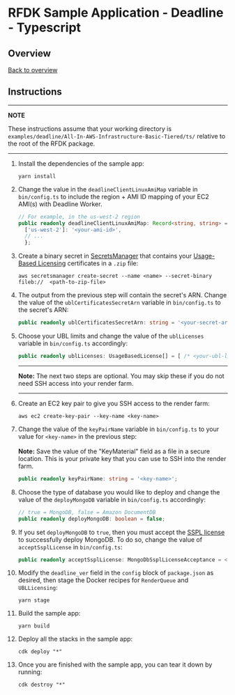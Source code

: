 # RFDK Sample Application - Deadline - Typescript

## Overview
[Back to overview](../README.md)

## Instructions

---
**NOTE**

These instructions assume that your working directory is `examples/deadline/All-In-AWS-Infrastructure-Basic-Tiered/ts/` relative to the root of the RFDK package.

---

1.  Install the dependencies of the sample app:

    ```
    yarn install
    ```
2.  Change the value in the `deadlineClientLinuxAmiMap` variable in `bin/config.ts` to include the region + AMI ID mapping of your EC2 AMI(s) with Deadline Worker.

    ```ts
    // For example, in the us-west-2 region
    public readonly deadlineClientLinuxAmiMap: Record<string, string> = {
      ['us-west-2']: '<your-ami-id>',
      // ...
      };
    ```
3.  Create a binary secret in [SecretsManager](https://aws.amazon.com/secrets-manager/) that contains your [Usage-Based Licensing](https://docs.thinkboxsoftware.com/products/deadline/10.1/1_User%20Manual/manual/aws-portal/licensing-setup.html?highlight=usage%20based%20licensing) certificates in a `.zip` file:

    ```
    aws secretsmanager create-secret --name <name> --secret-binary fileb://  <path-to-zip-file>
    ```
4.  The output from the previous step will contain the secret's ARN. Change the value of the `ublCertificatesSecretArn` variable in `bin/config.ts` to the secret's ARN:

    ```ts
    public readonly ublCertificatesSecretArn: string = '<your-secret-arn>';
    ```
5.  Choose your UBL limits and change the value of the `ublLicenses` variable in `bin/config.ts` accordingly:

    ```ts
    public readonly ublLicenses: UsageBasedLicense[] = [ /* <your-ubl-limits> (e.g.   UsageBasedLicense.forMaya(10)) */ ];
    ```

    ---

    **Note:** The next two steps are optional. You may skip these if you do not need   SSH access into your render farm.

    ---
6.  Create an EC2 key pair to give you SSH access to the render farm:

    ```
    aws ec2 create-key-pair --key-name <key-name>
    ```
7.  Change the value of the `keyPairName` variable in `bin/config.ts` to your value for `<key-name>` in the previous step: <br><br>**Note:** Save the value of the "KeyMaterial" field as a file in a secure location. This is your private key that you can use to SSH into the render farm.

    ```ts
    public readonly keyPairName: string = '<key-name>';
    ```
8.  Choose the type of database you would like to deploy and change the value of the `deployMongoDB` variable in `bin/config.ts` accordingly:

    ```ts
    // true = MongoDB, false = Amazon DocumentDB
    public readonly deployMongoDB: boolean = false;
    ```
9.  If you set `deployMongoDB` to `true`, then you must accept the [SSPL license](https://www.mongodb.com/licensing/server-side-public-license) to successfully deploy MongoDB. To do so, change the value of `acceptSsplLicense` in `bin/config.ts`:

    ```ts
    public readonly acceptSsplLicense: MongoDbSsplLicenseAcceptance = <value>;
    ```
10. Modify the `deadline_ver` field in the `config` block of `package.json` as desired, then stage the Docker recipes for `RenderQueue` and `UBLLicensing`:

    ```
    yarn stage
    ```
11. Build the sample app:

    ```
    yarn build
    ```
12. Deploy all the stacks in the sample app:

    ```
    cdk deploy "*"
    ```
13. Once you are finished with the sample app, you can tear it down by running:

    ```
    cdk destroy "*"
    ```
